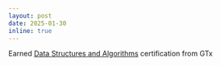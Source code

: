 ```yaml
---
layout: post
date: 2025-01-30
inline: true
---
```


Earned [Data Structures and Algorithms](https://credentials.edx.org/credentials/a7113c649644475897209ceb8d93e1a0/) certification from GTx